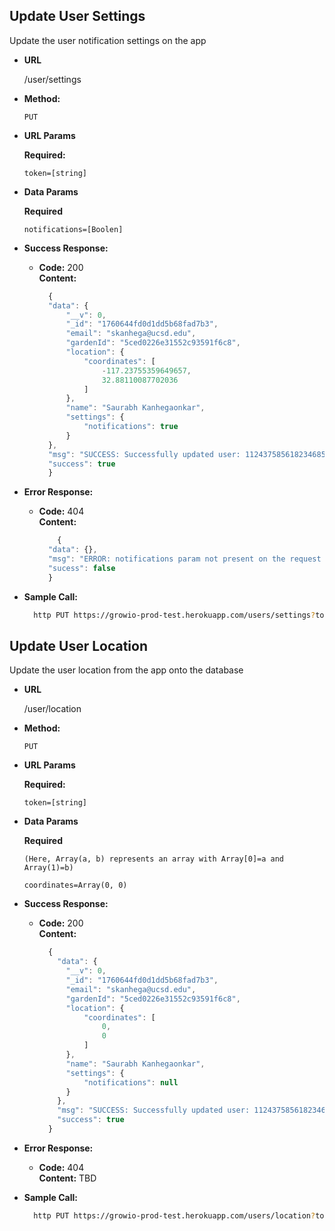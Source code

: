 **Update User Settings**
----
  Update the user notification settings on the app

* **URL**

  /user/settings

* **Method:**

  `PUT`
  
*  **URL Params**

   **Required:**  
  
   `token=[string]` 

* **Data Params**

  **Required**

  `notifications=[Boolen]`

* **Success Response:**

  * **Code:** 200 <br />
    **Content:** 
    ```javascript
      {
      "data": {
          "__v": 0,
          "_id": "1760644fd0d1dd5b68fad7b3",
          "email": "skanhega@ucsd.edu",
          "gardenId": "5ced0226e31552c93591f6c8",
          "location": {
              "coordinates": [
                  -117.23755359649657,
                  32.88110087702036
              ]
          },
          "name": "Saurabh Kanhegaonkar",
          "settings": {
              "notifications": true
          }
      },
      "msg": "SUCCESS: Successfully updated user: 112437585618234685972 notifications settings to true",
      "success": true
      }
    ```
 
* **Error Response:**

  * **Code:** 404 <br />
    **Content:** 
    ```javascript
        {
      "data": {},
      "msg": "ERROR: notifications param not present on the request body",
      "sucess": false
      }
    ```

* **Sample Call:**

  ```bash
    http PUT https://growio-prod-test.herokuapp.com/users/settings?token=eyJhbGciOiJIUzI1NiIsInR5cCI6IkpXVCJ9.eyJ1c2VySWQiOiIxMTI0Mzc1ODU2MTgyMzQ2ODU5NzIiLCJpYXQiOjE1NTkwNzU5MjgsImV4cCI6MTU1OTA5MDYyOH0.maAWd9cmKsErkC25f8ae7Yv1-m5-NcxVyF-jpFOMCm0 notifications=true
  ```


**Update User Location**
----
  Update the user location from the app onto the database

* **URL**

  /user/location

* **Method:**

  `PUT`
  
*  **URL Params**

   **Required:**  
  
    `token=[string]`

* **Data Params**

  **Required**

  `(Here, Array(a, b) represents an array with Array[0]=a and Array(1)=b)`

  `coordinates=Array(0, 0)`

* **Success Response:**

  * **Code:** 200 <br />
    **Content:** 
    ```javascript
      {
        "data": {
          "__v": 0,
          "_id": "1760644fd0d1dd5b68fad7b3",
          "email": "skanhega@ucsd.edu",
          "gardenId": "5ced0226e31552c93591f6c8",
          "location": {
              "coordinates": [
                  0,
                  0
              ]
          },
          "name": "Saurabh Kanhegaonkar",
          "settings": {
              "notifications": null
          }
        },
        "msg": "SUCCESS: Successfully updated user: 112437585618234685972 location to 0,0",
        "success": true
      }
    ```
 
* **Error Response:**

  * **Code:** 404 <br />
    **Content:** 
    TBD

* **Sample Call:**

  ```bash
    http PUT https://growio-prod-test.herokuapp.com/users/location?token=eyJhbGciOiJIUzI1NiIsInR5cCI6IkpXVCJ9.eyJ1c2VySWQiOiIxMTI0Mzc1ODU2MTgyMzQ2ODU5NzIiLCJpYXQiOjE1NTkwNzU5MjgsImV4cCI6MTU1OTA5MDYyOH0.maAWd9cmKsErkC25f8ae7Yv1-m5-NcxVyF-jpFOMCm0 coordinates:='[0, 0]'
  ```

